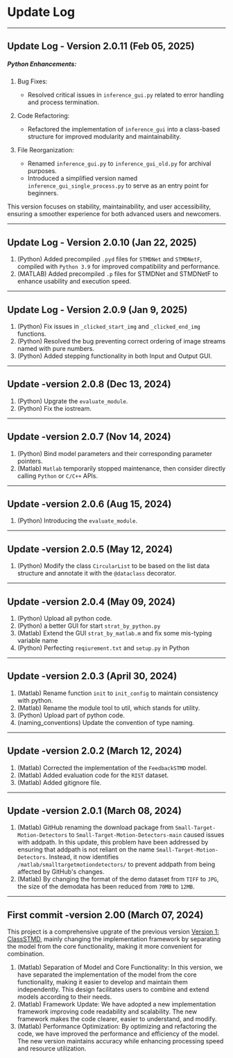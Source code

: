 # Update Log

---
## Update Log - Version 2.0.11 (Feb 05, 2025)

##### Python Enhancements:

1. Bug Fixes: 
    - Resolved critical issues in `inference_gui.py` related to error handling and process termination.

2. Code Refactoring: 
    - Refactored the implementation of `inference_gui` into a class-based structure for improved modularity and maintainability.

3. File Reorganization: 
    - Renamed `inference_gui.py` to `inference_gui_old.py` for archival purposes. 
    - Introduced a simplified version named `inference_gui_single_process.py` to serve as an entry point for beginners.

This version focuses on stability, maintainability, and user accessibility, ensuring a smoother experience for both advanced users and newcomers.

---
## Update Log - Version 2.0.10 (Jan 22, 2025)
1. (Python) Added precompiled `.pyd` files for `STMDNet` and `STMDNetF`, compiled with `Python 3.9` for improved compatibility and performance.
2. (MATLAB) Added precompiled `.p` files for STMDNet and STMDNetF to enhance usability and execution speed.


---
## Update Log - Version 2.0.9 (Jan 9, 2025)
1. (Python) Fix issues in `_clicked_start_img` and `_clicked_end_img` functions.
2. (Python) Resolved the bug preventing correct ordering of image streams named with pure numbers.
3. (Python) Added stepping functionality in both Input and Output GUI.


---
## Update -version 2.0.8 (Dec 13, 2024)
1. (Python) Upgrate the `evaluate_module`.
2. (Python) Fix the iostream.


---
## Update -version 2.0.7 (Nov 14, 2024)
1. (Python) Bind model parameters and their corresponding parameter pointers.
2. (Matlab) `Matlab` temporarily stopped maintenance, then consider directly calling `Python` or `C/C++` APIs.
 

---
## Update -version 2.0.6 (Aug 15, 2024)
1. (Python) Introducing the `evaluate_module`.


---
## Update -version 2.0.5 (May 12, 2024)
1. (Python) Modify the class `CircularList` to be based on the list data structure and annotate it with the `@dataclass` decorator.

---
## Update -version 2.0.4 (May 09, 2024)

1. (Python) Upload all python code.
2. (Python) a better GUI for start `strat_by_python.py`
3. (Matlab) Extend the GUI `strat_by_matlab.m` and fix some mis-typing variable name 
4. (Python) Perfecting `reqiurement.txt` and `setup.py` in Python

---
## Update -version 2.0.3 (April 30, 2024)

1. (Matlab) Rename function `init` to `init_config` to maintain consistency 
    with python.
2. (Matlab) Rename the module tool to util, which stands for utility.
3. (Python) Upload part of python code.
4. (naming_conventions) Update the convention of type naming.


---
## Update -version 2.0.2 (March 12, 2024)

1. (Matlab) Corrected the implementation of the `FeedbackSTMD` model.
2. (Matlab) Added evaluation code for the `RIST` dataset.
3. (Matlab) Added gitignore file.

---
## Update -version 2.0.1 (March 08, 2024)

1. (Matlab) GitHub renaming the download package from `Small-Target-Motion-Detectors` 
    to `Small-Target-Motion-Detectors-main` caused issues with addpath. In this update, 
    this problem have been addressed by ensuring that addpath is not reliant on 
    the name `Small-Target-Motion-Detectors`. Instead, it now identifies 
    `/matlab/smalltargetmotiondetectors/` to prevent addpath from being affected by GitHub's changes.
2. (Matlab) By changing the format of the demo dataset from `TIFF` to `JPG`, 
    the size of the demodata has been reduced from `70MB` to `12MB`.

---
## First commit -version 2.00 (March 07, 2024)

This project is a comprehensive upgrate of the previous version [Version 1: ClassSTMD](https://github.com/MingshuoXu/ClassSTMD), mainly changing the implementation framework by separating the model from the core functionality, making it more convenient for combination.

1. (Matlab) Separation of Model and Core Functionality: In this version, we have separated the implementation of the model from the core functionality, making it easier to develop and maintain them independently. This design facilitates users to combine and extend models according to their needs.
2. (Matlab) Framework Update: We have adopted a new implementation framework improving code readability and scalability. The new framework makes the code clearer, easier to understand, and modify.
3. (Matlab) Performance Optimization: By optimizing and refactoring the code, we have improved the performance and efficiency of the model. The new version maintains accuracy while enhancing processing speed and resource utilization.